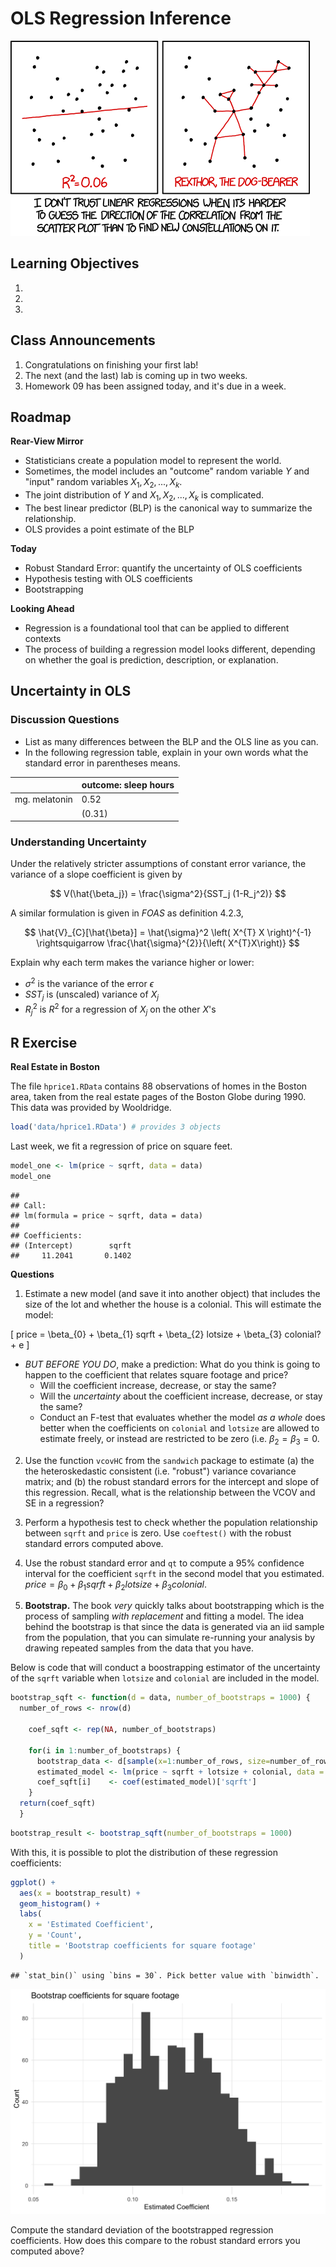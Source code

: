 

# OLS Regression Inference
![](images/linear_regression.png)

## Learning Objectives 

1. 
2. 
3. 

## Class Announcements

1. Congratulations on finishing your first lab!
2. The next (and the last) lab is coming up in two weeks. 
2. Homework 09 has been assigned today, and it's due in a week.

## Roadmap

**Rear-View Mirror**

- Statisticians create a population model to represent the world.
- Sometimes, the model includes an "outcome" random variable $Y$ and "input" random variables $X_1, X_2,...,X_k$.
- The joint distribution of $Y$ and $X_1, X_2,...,X_k$ is complicated.
- The best linear predictor (BLP) is the canonical way to summarize the relationship.
- OLS provides a point estimate of the BLP

**Today**

- Robust Standard Error: quantify the uncertainty of OLS coefficients
- Hypothesis testing with OLS coefficients
- Bootstrapping

**Looking Ahead**

- Regression is a foundational tool that can be applied to different contexts
- The process of building a regression model looks different, depending on whether the goal is prediction, description, or explanation.

## Uncertainty in OLS
### Discussion Questions

- List as many differences between the BLP and the OLS line as you can.
- In the following regression table, explain in your own words what the standard error in parentheses means.

|               | outcome: sleep hours |
|---------------|----------------------|
| mg. melatonin |    0.52              |
|               |   (0.31)             |
   

### Understanding Uncertainty

Under the relatively stricter assumptions of constant error variance, the variance of a slope coefficient is given by

$$
  V(\hat{\beta_j}) = \frac{\sigma^2}{SST_j (1-R_j^2)}
$$

A similar formulation is given in *FOAS* as definition 4.2.3, 

$$
  \hat{V}_{C}[\hat{\beta}] = \hat{\sigma}^2 \left( X^{T} X \right)^{-1} \rightsquigarrow \frac{\hat{\sigma}^{2}}{\left( X^{T}X\right)}
$$

Explain why each term makes the variance higher or lower:

- $\sigma^2$ is the variance of the error $\epsilon$
- $SST_j$ is (unscaled) variance of $X_j$
- $R_j^2$ is $R^2$ for a regression of $X_j$ on the other $X$'s

## R Exercise
**Real Estate in Boston** 

The file `hprice1.RData` contains 88 observations of homes in the Boston area, taken from the real estate pages of the Boston Globe during 1990.  This data was provided by Wooldridge.


```r
load('data/hprice1.RData') # provides 3 objects 
```

Last week, we fit a regression of price on square feet. 


```r
model_one <- lm(price ~ sqrft, data = data)
model_one
```

```
## 
## Call:
## lm(formula = price ~ sqrft, data = data)
## 
## Coefficients:
## (Intercept)        sqrft  
##     11.2041       0.1402
```

**Questions**

1. Estimate a new model (and save it into another object) that includes the size of the lot and whether the house is a colonial. This will estimate the model: 

\[ 
  price = \beta_{0} + \beta_{1} sqrft + \beta_{2} lotsize + \beta_{3} colonial? + e
\] 

- *BUT BEFORE YOU DO*, make a prediction: What do you think is going to happen to the coefficient that relates square footage and price? 
  - Will the coefficient increase, decrease, or stay the same? 
  - Will the *uncertainty* about the coefficient increase, decrease, or stay the same? 
  - Conduct an F-test that evaluates whether the model *as a whole* does better when the coefficients on `colonial` and `lotsize` are allowed to estimate freely, or instead are restricted to be zero (i.e. $\beta_{2} = \beta_{3} = 0$. 


2. Use the function `vcovHC` from the `sandwich` package to estimate (a) the the heteroskedastic consistent (i.e. "robust") variance covariance matrix; and (b) the robust standard errors for the intercept and slope of this regression. Recall, what is the relationship between the VCOV and SE in a regression? 



3. Perform a hypothesis test to check whether the population relationship between `sqrft` and `price` is zero. Use `coeftest()` with the robust standard errors computed above. 



4. Use the robust standard error and `qt` to compute a 95% confidence interval for the coefficient `sqrft` in the second model that you estimated. $price = \beta_{0} + \beta_{1} sqrft + \beta_{2} lotsize + \beta_{3} colonial$. 

5. **Bootstrap.** The book *very* quickly talks about bootstrapping which is the process of sampling *with replacement* and fitting a model. The idea behind the bootstrap is that since the data is generated via an iid sample from the population, that you can simulate re-running your analysis by drawing repeated samples from the data that you have. 

Below is code that will conduct a boostrapping estimator of the uncertainty of the `sqrft` variable when `lotsize` and `colonial` are included in the model. 


```r
bootstrap_sqft <- function(d = data, number_of_bootstraps = 1000) { 
  number_of_rows <- nrow(d)

    coef_sqft <- rep(NA, number_of_bootstraps)

    for(i in 1:number_of_bootstraps) { 
      bootstrap_data <- d[sample(x=1:number_of_rows, size=number_of_rows, replace=TRUE), ]  
      estimated_model <- lm(price ~ sqrft + lotsize + colonial, data = bootstrap_data)
      coef_sqft[i]    <- coef(estimated_model)['sqrft']
    }
  return(coef_sqft)
  }
```


```r
bootstrap_result <- bootstrap_sqft(number_of_bootstraps = 1000)
```

With this, it is possible to plot the distribution of these regression coefficients: 


```r
ggplot() + 
  aes(x = bootstrap_result) + 
  geom_histogram() + 
  labs(
    x = 'Estimated Coefficient', 
    y = 'Count', 
    title = 'Bootstrap coefficients for square footage'
  )
```

```
## `stat_bin()` using `bins = 30`. Pick better value with `binwidth`.
```

<img src="09-regression-inference_files/figure-html/unnamed-chunk-6-1.png" width="672" />

Compute the standard deviation of the bootstrapped regression coefficients.  How does this compare to the robust standard errors you computed above?
